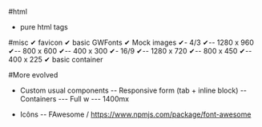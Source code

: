 #html
- pure html tags

#misc
✔ favicon
✔ basic GWFonts
✔ Mock images
✔- 4/3
✔-- 1280 x 960
✔-- 800 x 600
✔-- 400 x 300
✔- 16/9
✔-- 1280 x 720
✔-- 800 x 450
✔-- 400 x 225
✔ basic container

#More evolved
- Custom usual components
-- Responsive form (tab + inline block)
-- Containers
--- Full w
--- 1400mx

- Icôns
-- FAwesome / <https://www.npmjs.com/package/font-awesome>